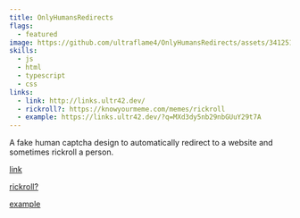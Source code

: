 ```yaml
---
title: OnlyHumansRedirects
flags:
  - featured
image: https://github.com/ultraflame4/OnlyHumansRedirects/assets/34125174/7ed88872-f77e-4e62-a478-e0b59bdb7c2c
skills:
  - js
  - html
  - typescript
  - css
links:
  - link: http://links.ultr42.dev/
  - rickroll?: https://knowyourmeme.com/memes/rickroll
  - example: https://links.ultr42.dev/?q=MXd3dy5nb29nbGUuY29t7A
---
```

A fake human captcha design to automatically redirect to a website and sometimes rickroll a person.


[link](http://links.ultr42.dev/)


[rickroll?](https://knowyourmeme.com/memes/rickroll)


[example](https://links.ultr42.dev/?q=MXd3dy5nb29nbGUuY29t7A)